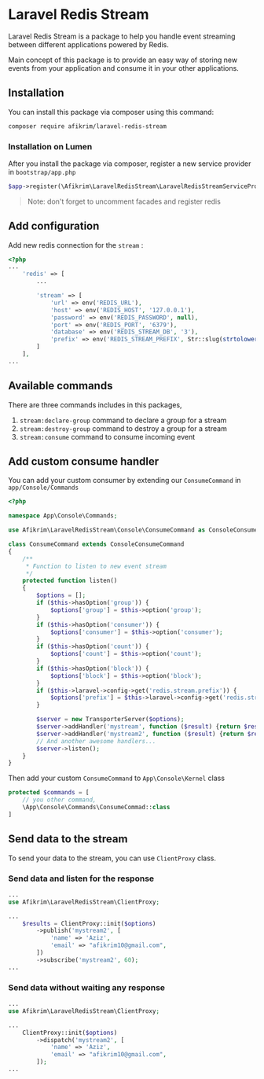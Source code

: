 # Laravel Redis Stream

Laravel Redis Stream is a package to help you handle event streaming between different applications powered by Redis.

Main concept of this package is to provide an easy way of storing new events from your application and consume it in your other applications.

## Installation

You can install this package via composer using this command:

```sh
composer require afikrim/laravel-redis-stream
```

### Installation on Lumen

After you install the package via composer, register a new service provider in `bootstrap/app.php`

```php
$app->register(\Afikrim\LaravelRedisStream\LaravelRedisStreamServiceProvider::class);
```

> Note: don't forget to uncomment facades and register redis

## Add configuration

Add new redis connection for the `stream` :

```php
<?php
...
    'redis' => [
        ...

        'stream' => [
            'url' => env('REDIS_URL'),
            'host' => env('REDIS_HOST', '127.0.0.1'),
            'password' => env('REDIS_PASSWORD', null),
            'port' => env('REDIS_PORT', '6379'),
            'database' => env('REDIS_STREAM_DB', '3'),
            'prefix' => env('REDIS_STREAM_PREFIX', Str::slug(strtolower(config('app.env')) . '.' . strtolower(config('app.name')), '.')) . ':',
        ]
    ],
...
```

## Available commands

There are three commands includes in this packages,

1. `stream:declare-group` command to declare a group for a stream
2. `stream:destroy-group` command to destroy a group for a stream
3. `stream:consume` command to consume incoming event

## Add custom consume handler

You can add your custom consumer by extending our `ConsumeCommand` in `app/Console/Commands`

```php
<?php

namespace App\Console\Commands;

use Afikrim\LaravelRedisStream\Console\ConsumeCommand as ConsoleConsumeCommand;

class ConsumeCommand extends ConsoleConsumeCommand
{
    /**
     * Function to listen to new event stream
     */
    protected function listen()
    {
        $options = [];
        if ($this->hasOption('group')) {
            $options['group'] = $this->option('group');
        }
        if ($this->hasOption('consumer')) {
            $options['consumer'] = $this->option('consumer');
        }
        if ($this->hasOption('count')) {
            $options['count'] = $this->option('count');
        }
        if ($this->hasOption('block')) {
            $options['block'] = $this->option('block');
        }
        if ($this->laravel->config->get('redis.stream.prefix')) {
            $options['prefix'] = $this->laravel->config->get('redis.stream.prefix');
        }

        $server = new TransporterServer($options);
        $server->addHandler('mystream', function ($result) {return $result;});
        $server->addHandler('mystream2', function ($result) {return $result;});
        // And another awesome handlers...
        $server->listen();
    }
}
```

Then add your custom `ConsumeCommand` to `App\Console\Kernel` class

```php
protected $commands = [
    // you other command,
    \App\Console\Commands\ConsumeCommad::class
]
```

## Send data to the stream

To send your data to the stream, you can use `ClientProxy` class.

### Send data and listen for the response

```php
...
use Afikrim\LaravelRedisStream\ClientProxy;

...
    $results = ClientProxy::init($options)
        ->publish('mystream2', [
            'name' => 'Aziz',
            'email' => "afikrim10@gmail.com",
        ])
        ->subscribe('mystream2', 60);
...
```

### Send data without waiting any response

```php
...
use Afikrim\LaravelRedisStream\ClientProxy;

...
    ClientProxy::init($options)
        ->dispatch('mystream2', [
            'name' => 'Aziz',
            'email' => "afikrim10@gmail.com",
        ]);
...
```
